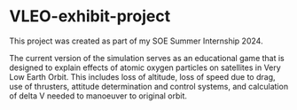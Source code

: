 # VLEO-exhibit-project
This project was created as part of my SOE Summer Internship 2024.

The current version of the simulation serves as an educational game that is designed to explain effects of atomic oxygen particles on satellites in Very Low Earth Orbit. 
This includes loss of altitude, loss of speed due to drag, use of thrusters, attitude determination and control systems, and calculation of delta V needed to manoeuver to original orbit.
